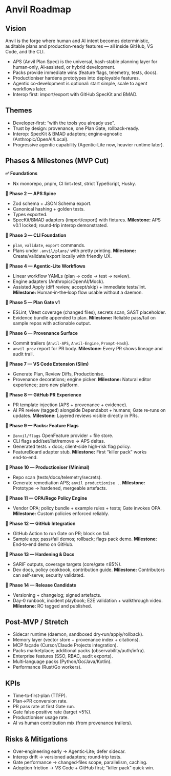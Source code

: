 # Anvil Roadmap

## Vision

Anvil is the forge where human and AI intent becomes deterministic, auditable plans and production‑ready features — all inside GitHub, VS Code, and the CLI.

- APS (Anvil Plan Spec) is the universal, hash‑stable planning layer for human‑only, AI‑assisted, or hybrid development.
- Packs provide immediate wins (feature flags, telemetry, tests, docs).
- Productioniser hardens prototypes into deployable features.
- Agentic co‑development is optional: start simple, scale to agent workflows later.
- Interop first: import/export with GitHub SpecKit and BMAD.

## Themes

- Developer‑first: “with the tools you already use”.
- Trust by design: provenance, one Plan Gate, rollback‑ready.
- Interop: SpecKit & BMAD adapters; engine‑agnostic (Anthropic/OpenAI/Local).
- Progressive agentic capability (Agentic‑Lite now, heavier runtime later).

## Phases & Milestones (MVP Cut)

**✅ Foundations**

- Nx monorepo, pnpm, CI lint+test, strict TypeScript, Husky.

**🚧 Phase 2 — APS Spine**

- Zod schema + JSON Schema export.
- Canonical hashing + golden tests.
- Types exported.
- SpecKit/BMAD adapters (import/export) with fixtures.
**Milestone:** APS v0.1 locked; round‑trip interop demonstrated.

**🚧 Phase 3 — CLI Foundation**
- `plan`, `validate`, `export` commands.
- Plans under `.anvil/plans/` with pretty printing.
**Milestone:** Create/validate/export locally with friendly UX.

**🚧 Phase 4 — Agentic‑Lite Workflows**
- Linear workflow YAMLs (plan → code → test → review).
- Engine adapters (Anthropic/OpenAI/Mock).
- Assisted Apply (diff review, accept/skip) + immediate tests/lint.
**Milestone:** Human‑in‑the‑loop flow usable without a daemon.

**🚧 Phase 5 — Plan Gate v1**
- ESLint, Vitest coverage (changed files), secrets scan, SAST placeholder.
- Evidence bundle appended to plan.
**Milestone:** Reliable pass/fail on sample repos with actionable output.

**🚧 Phase 6 — Provenance Surface**
- Commit trailers (`Anvil-APS`, `Anvil-Engine`, `Prompt-Hash`).
- `anvil prov` report for PR body.
**Milestone:** Every PR shows lineage and audit trail.

**🚧 Phase 7 — VS Code Extension (Slim)**
- Generate Plan, Review Diffs, Productionise.
- Provenance decorations; engine picker.
**Milestone:** Natural editor experience; zero new platform.

**🚧 Phase 8 — GitHub PR Experience**
- PR template injection (APS + provenance + evidence).
- AI PR review (tagged) alongside Dependabot + humans; Gate re‑runs on updates.
**Milestone:** Layered reviews visible directly in PRs.

**🚧 Phase 9 — Packs: Feature Flags**
- `@anvil/flags` OpenFeature provider + file store.
- CLI flags add/set/list/remove → APS deltas.
- Generated tests + docs; client‑side high‑risk flag policy.
- FeatureBoard adapter stub.
**Milestone:** First “killer pack” works end‑to‑end.

**🚧 Phase 10 — Productioniser (Minimal)**
- Repo scan (tests/docs/telemetry/secrets).
- Generate remediation APS; `anvil productionise .`.
**Milestone:** Prototype → hardened, mergeable artefacts.

**🚧 Phase 11 — OPA/Rego Policy Engine**
- Vendor OPA; policy bundle + example rules + tests; Gate invokes OPA.
**Milestone:** Custom policies enforced reliably.

**🚧 Phase 12 — GitHub Integration**
- GitHub Action to run Gate on PR; block on fail.
- Sample app; pass/fail demos; rollback; flags pack demo.
**Milestone:** End‑to‑end demo on GitHub.

**🚧 Phase 13 — Hardening & Docs**
- SARIF outputs, coverage targets (core/gate ≥85%).
- Dev docs, policy cookbook, contribution guide.
**Milestone:** Contributors can self‑serve; security validated.

**🚧 Phase 14 — Release Candidate**
- Versioning + changelog; signed artefacts.
- Day‑0 runbook, incident playbook; E2E validation + walkthrough video.
**Milestone:** RC tagged and published.

## Post‑MVP / Stretch
- Sidecar runtime (daemon, sandboxed dry‑run/apply/rollback).
- Memory layer (vector store + provenance index + citations).
- MCP façade (Cursor/Claude Projects integration).
- Packs marketplace; additional packs (observability/auth/infra).
- Enterprise features (SSO, RBAC, audit exports).
- Multi‑language packs (Python/Go/Java/Kotlin).
- Performance (Rust/Go workers).

## KPIs
- Time‑to‑first‑plan (TTFP).
- Plan→PR conversion rate.
- PR pass rate at first Gate run.
- Gate false‑positive rate (target <5%).
- Productioniser usage rate.
- AI vs human contribution mix (from provenance trailers).

## Risks & Mitigations
- Over‑engineering early → Agentic‑Lite; defer sidecar.
- Interop drift → versioned adapters; round‑trip tests.
- Gate performance → changed‑files scope, parallelism, caching.
- Adoption friction → VS Code + GitHub first; “killer pack” quick win.
